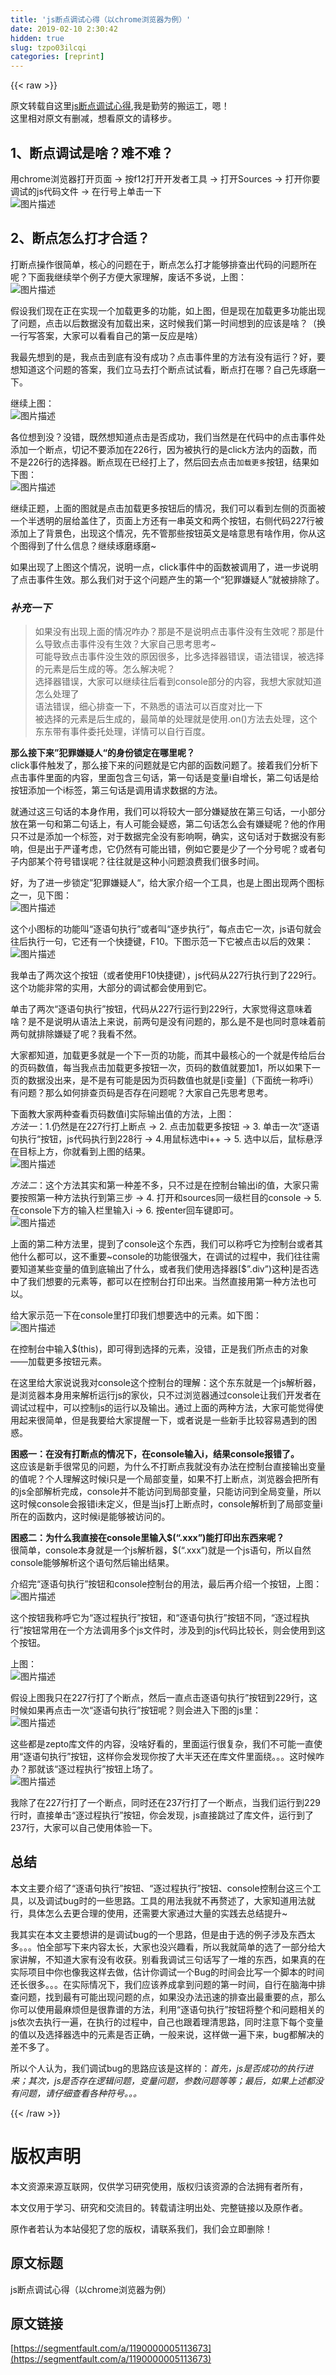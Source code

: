 ```yaml
---
title: 'js断点调试心得（以chrome浏览器为例）' 
date: 2019-02-10 2:30:42
hidden: true
slug: tzpo03ilcqi
categories: [reprint]
---
```


{{< raw >}}

                    
<p>原文转载自这里<a href="http://www.cnblogs.com/mqfblog/p/5397282.html" rel="nofollow noreferrer" target="_blank">js断点调试心得</a>,我是勤劳的搬运工，嗯！<br>这里相对原文有删减，想看原文的请移步。</p>
<h2 id="articleHeader0">1、断点调试是啥？难不难？</h2>
<p>用chrome浏览器打开页面 → 按f12打开开发者工具 → 打开Sources → 打开你要调试的js代码文件 → 在行号上单击一下<br><span class="img-wrap"><img data-src="/img/bVvCko" src="https://static.alili.tech/img/bVvCko" alt="图片描述" title="图片描述" style="cursor: pointer; display: inline;"></span></p>
<h2 id="articleHeader1">2、断点怎么打才合适？</h2>
<p>打断点操作很简单，核心的问题在于，断点怎么打才能够排查出代码的问题所在呢？下面我继续举个例子方便大家理解，废话不多说，上图：<br><span class="img-wrap"><img data-src="/img/bVvCkT" src="https://static.alili.tech/img/bVvCkT" alt="图片描述" title="图片描述" style="cursor: pointer;"></span></p>
<p>假设我们现在正在实现一个加载更多的功能，如上图，但是现在加载更多功能出现了问题，点击以后数据没有加载出来，这时候我们第一时间想到的应该是啥？（换一行写答案，大家可以看看自己的第一反应是啥）</p>
<p>我最先想到的是，我点击到底有没有成功？点击事件里的方法有没有运行？好，要想知道这个问题的答案，我们立马去打个断点试试看，断点打在哪？自己先琢磨一下。</p>
<p>继续上图：<br><span class="img-wrap"><img data-src="/img/bVvCrc" src="https://static.alili.tech/img/bVvCrc" alt="图片描述" title="图片描述" style="cursor: pointer; display: inline;"></span></p>
<p>各位想到没？没错，既然想知道点击是否成功，我们当然是在代码中的点击事件处添加一个断点，切记不要添加在226行，因为被执行的是click方法内的函数，而不是226行的选择器。断点现在已经打上了，然后回去点击<code>加载更多</code>按钮，结果如下图：<br><span class="img-wrap"><img data-src="/img/bVvCru" src="https://static.alili.tech/img/bVvCru" alt="图片描述" title="图片描述" style="cursor: pointer; display: inline;"></span></p>
<p>继续正题，上面的图就是点击加载更多按钮后的情况，我们可以看到左侧的页面被一个半透明的层给盖住了，页面上方还有一串英文和两个按钮，右侧代码227行被添加上了背景色，出现这个情况，先不管那些按钮英文是啥意思有啥作用，你从这个图得到了什么信息？继续琢磨琢磨~</p>
<p>如果出现了上图这个情况，说明一点，click事件中的函数被调用了，进一步说明了点击事件生效。那么我们对于这个问题产生的第一个“犯罪嫌疑人”就被排除了。</p>
<h3 id="articleHeader2"><em>补充一下</em></h3>
<blockquote><p>如果没有出现上面的情况咋办？那是不是说明点击事件没有生效呢？那是什么导致点击事件没有生效？大家自己思考思考~<br>可能导致点击事件没生效的原因很多，比多选择器错误，语法错误，被选择的元素是后生成的等。怎么解决呢？<br>选择器错误，大家可以继续往后看到console部分的内容，我想大家就知道怎么处理了<br>语法错误，细心排查一下，不熟悉的语法可以百度对比一下<br>被选择的元素是后生成的，最简单的处理就是使用.on()方法去处理，这个东东带有事件委托处理，详情可以自行百度。</p></blockquote>
<p><strong>那么接下来”犯罪嫌疑人“的身份锁定在哪里呢？</strong><br>click事件触发了，那么接下来的问题就是它内部的函数问题了。接着我们分析下点击事件里面的内容，里面包含三句话，第一句话是变量i自增长，第二句话是给按钮添加一个i标签，第三句话是调用请求数据的方法。</p>
<p>就通过这三句话的本身作用，我们可以将较大一部分嫌疑放在第三句话，一小部分放在第一句和第二句话上，有人可能会疑惑，第二句话怎么会有嫌疑呢？他的作用只不过是添加一个标签，对于数据完全没有影响啊，确实，这句话对于数据没有影响，但是出于严谨考虑，它仍然有可能出错，例如它要是少了一个分号呢？或者句子内部某个符号错误呢？往往就是这种小问题浪费我们很多时间。</p>
<p>好，为了进一步锁定”犯罪嫌疑人“，给大家介绍一个工具，也是上图出现两个图标之一，见下图：<br><span class="img-wrap"><img data-src="/img/bVvCrY" src="https://static.alili.tech/img/bVvCrY" alt="图片描述" title="图片描述" style="cursor: pointer;"></span></p>
<p>这个小图标的功能叫“逐语句执行”或者叫“逐步执行”，每点击它一次，js语句就会往后执行一句，它还有一个快捷键，F10。下图示范一下它被点击以后的效果：<br><span class="img-wrap"><img data-src="/img/bVvCr0" src="https://static.alili.tech/img/bVvCr0" alt="图片描述" title="图片描述" style="cursor: pointer;"></span></p>
<p>我单击了两次这个按钮（或者使用F10快捷键），js代码从227行执行到了229行。这个功能非常的实用，大部分的调试都会使用到它。</p>
<p>单击了两次“逐语句执行”按钮，代码从227行运行到229行，大家觉得这意味着啥？是不是说明从语法上来说，前两句是没有问题的，那么是不是也同时意味着前两句就排除嫌疑了呢？我看不然。</p>
<p>大家都知道，加载更多就是一个下一页的功能，而其中最核心的一个就是传给后台的页码数值，每当我点击加载更多按钮一次，页码的数值就要加1，所以如果下一页的数据没出来，是不是有可能是因为页码数值也就是[i变量]（下面统一称呼i）有问题？那么如何排查页码是否存在问题呢？大家自己先思考思考。</p>
<p>下面教大家两种查看页码数值i]实际输出值的方法，上图：<br><em>方法一</em>：1.仍然是在227行打上断点 → 2. 点击加载更多按钮 → 3. 单击一次“逐语句执行“按钮，js代码执行到228行 → 4.用鼠标选中i++ → 5. 选中以后，鼠标悬浮在目标上方，你就看到上图的结果。<br><span class="img-wrap"><img data-src="/img/bVvCsb" src="https://static.alili.tech/img/bVvCsb" alt="图片描述" title="图片描述" style="cursor: pointer; display: inline;"></span></p>
<p><em>方法二</em>：这个方法其实和第一种差不多，只不过是在控制台输出i的值，大家只需要按照第一种方法执行到第三步 → 4. 打开和sources同一级栏目的console → 5. 在console下方的输入栏里输入i → 6. 按enter回车键即可。<br><span class="img-wrap"><img data-src="/img/bVvCse" src="https://static.alili.tech/img/bVvCse" alt="图片描述" title="图片描述" style="cursor: pointer; display: inline;"></span></p>
<p>上面的第二种方法里，提到了console这个东西，我们可以称呼它为控制台或者其他什么都可以，这不重要~console的功能很强大，在调试的过程中，我们往往需要知道某些变量的值到底输出了什么，或者我们使用选择器[$”.div”)这种]是否选中了我们想要的元素等，都可以在控制台打印出来。当然直接用第一种方法也可以。</p>
<p>给大家示范一下在console里打印我们想要选中的元素。如下图：<br><span class="img-wrap"><img data-src="/img/bVvCsk" src="https://static.alili.tech/img/bVvCsk" alt="图片描述" title="图片描述" style="cursor: pointer; display: inline;"></span></p>
<p>在控制台中输入$(this)，即可得到选择的元素，没错，正是我们所点击的对象——加载更多按钮元素。</p>
<p>在这里给大家说说我对console这个控制台的理解：这个东东就是一个js解析器，是浏览器本身用来解析运行js的家伙，只不过浏览器通过console让我们开发者在调试过程中，可以控制js的运行以及输出。通过上面的两种方法，大家可能觉得使用起来很简单，但是我要给大家提醒一下，或者说是一些新手比较容易遇到的困惑。</p>
<p><strong>困惑一：在没有打断点的情况下，在console输入i，结果console报错了。</strong><br>这应该是新手很常见的问题，为什么不打断点我就没有办法在控制台直接输出变量的值呢？个人理解这时候i只是一个局部变量，如果不打上断点，浏览器会把所有的js全部解析完成，console并不能访问到局部变量，只能访问到全局变量，所以这时候console会报错i未定义，但是当js打上断点时，console解析到了局部变量i所在的函数内，这时候i是能够被访问的。</p>
<p><strong>困惑二：为什么我直接在console里输入$(“.xxx”)能打印出东西来呢？</strong><br>很简单，console本身就是一个js解析器，$(“.xxx”)就是一个js语句，所以自然console能够解析这个语句然后输出结果。</p>
<p>介绍完“逐语句执行”按钮和console控制台的用法，最后再介绍一个按钮，上图：<br><span class="img-wrap"><img data-src="/img/bVvCsy" src="https://static.alili.tech/img/bVvCsy" alt="图片描述" title="图片描述" style="cursor: pointer;"></span></p>
<p>这个按钮我称呼它为“逐过程执行”按钮，和“逐语句执行”按钮不同，“逐过程执行”按钮常用在一个方法调用多个js文件时，涉及到的js代码比较长，则会使用到这个按钮。</p>
<p>上图：<br><span class="img-wrap"><img data-src="/img/bVvCsB" src="https://static.alili.tech/img/bVvCsB" alt="图片描述" title="图片描述" style="cursor: pointer;"></span></p>
<p>假设上图我只在227行打了个断点，然后一直点击逐语句执行”按钮到229行，这时候如果再点击一次“逐语句执行”按钮呢？则会进入下图的js里：<br><span class="img-wrap"><img data-src="/img/bVvCsF" src="https://static.alili.tech/img/bVvCsF" alt="图片描述" title="图片描述" style="cursor: pointer;"></span></p>
<p>这些都是zepto库文件的内容，没啥好看的，里面运行很复杂，我们不可能一直使用“逐语句执行”按钮，这样你会发现你按了大半天还在库文件里面绕。。。这时候咋办？那就该“逐过程执行”按钮上场了。<br><span class="img-wrap"><img data-src="/img/bVvCsG" src="https://static.alili.tech/img/bVvCsG" alt="图片描述" title="图片描述" style="cursor: pointer;"></span></p>
<p>我除了在227行打了一个断点，同时还在237行打了一个断点，当我们运行到229行时，直接单击“逐过程执行”按钮，你会发现，js直接跳过了库文件，运行到了237行，大家可以自己使用体验一下。</p>
<h2 id="articleHeader3">总结</h2>
<p>本文主要介绍了“逐语句执行”按钮、“逐过程执行”按钮、console控制台这三个工具，以及调试bug时的一些思路。工具的用法我就不再赘述了，大家知道用法就行，具体怎么去更合理的使用，还需要大家通过大量的实践去总结提升~</p>
<p>我其实在本文主要想讲的是调试bug的一个思路，但是由于选的例子涉及东西太多。。。怕全部写下来内容太长，大家也没兴趣看，所以我就简单的选了一部分给大家讲解，不知道大家有没有收获。别看我调试三句话写了一堆的东西，如果真的在实际项目中你也像我这样去做，估计你调试一个Bug的时间会比写一个脚本的时间还长很多。。。在实际情况下，我们应该养成拿到问题的第一时间，自行在脑海中排查问题，找到最有可能出现问题的点，如果没办法迅速的排查出最重要的点，那么你可以使用最麻烦但是很靠谱的方法，利用“逐语句执行”按钮将整个和问题相关的js依次去执行一遍，在执行的过程中，自己也跟着理清思路，同时注意下每个变量的值以及选择器选中的元素是否正确，一般来说，这样做一遍下来，bug都解决的差不多了。</p>
<p>所以个人认为，我们调试bug的思路应该是这样的：<em>首先，js是否成功的执行进来；其次，js是否存在逻辑问题，变量问题，参数问题等等；最后，如果上述都没有问题，请仔细查看各种符号。。。</em></p>

                
{{< /raw >}}

# 版权声明
本文资源来源互联网，仅供学习研究使用，版权归该资源的合法拥有者所有，

本文仅用于学习、研究和交流目的。转载请注明出处、完整链接以及原作者。

原作者若认为本站侵犯了您的版权，请联系我们，我们会立即删除！

## 原文标题
js断点调试心得（以chrome浏览器为例）

## 原文链接
[https://segmentfault.com/a/1190000005113673](https://segmentfault.com/a/1190000005113673)

